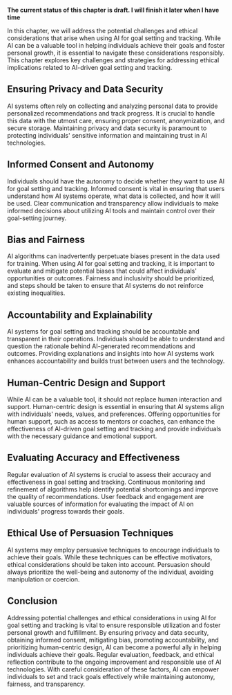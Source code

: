 **The current status of this chapter is draft. I will finish it later when I have time**

In this chapter, we will address the potential challenges and ethical considerations that arise when using AI for goal setting and tracking. While AI can be a valuable tool in helping individuals achieve their goals and foster personal growth, it is essential to navigate these considerations responsibly. This chapter explores key challenges and strategies for addressing ethical implications related to AI-driven goal setting and tracking.

Ensuring Privacy and Data Security
----------------------------------

AI systems often rely on collecting and analyzing personal data to provide personalized recommendations and track progress. It is crucial to handle this data with the utmost care, ensuring proper consent, anonymization, and secure storage. Maintaining privacy and data security is paramount to protecting individuals' sensitive information and maintaining trust in AI technologies.

Informed Consent and Autonomy
-----------------------------

Individuals should have the autonomy to decide whether they want to use AI for goal setting and tracking. Informed consent is vital in ensuring that users understand how AI systems operate, what data is collected, and how it will be used. Clear communication and transparency allow individuals to make informed decisions about utilizing AI tools and maintain control over their goal-setting journey.

Bias and Fairness
-----------------

AI algorithms can inadvertently perpetuate biases present in the data used for training. When using AI for goal setting and tracking, it is important to evaluate and mitigate potential biases that could affect individuals' opportunities or outcomes. Fairness and inclusivity should be prioritized, and steps should be taken to ensure that AI systems do not reinforce existing inequalities.

Accountability and Explainability
---------------------------------

AI systems for goal setting and tracking should be accountable and transparent in their operations. Individuals should be able to understand and question the rationale behind AI-generated recommendations and outcomes. Providing explanations and insights into how AI systems work enhances accountability and builds trust between users and the technology.

Human-Centric Design and Support
--------------------------------

While AI can be a valuable tool, it should not replace human interaction and support. Human-centric design is essential in ensuring that AI systems align with individuals' needs, values, and preferences. Offering opportunities for human support, such as access to mentors or coaches, can enhance the effectiveness of AI-driven goal setting and tracking and provide individuals with the necessary guidance and emotional support.

Evaluating Accuracy and Effectiveness
-------------------------------------

Regular evaluation of AI systems is crucial to assess their accuracy and effectiveness in goal setting and tracking. Continuous monitoring and refinement of algorithms help identify potential shortcomings and improve the quality of recommendations. User feedback and engagement are valuable sources of information for evaluating the impact of AI on individuals' progress towards their goals.

Ethical Use of Persuasion Techniques
------------------------------------

AI systems may employ persuasive techniques to encourage individuals to achieve their goals. While these techniques can be effective motivators, ethical considerations should be taken into account. Persuasion should always prioritize the well-being and autonomy of the individual, avoiding manipulation or coercion.

Conclusion
----------

Addressing potential challenges and ethical considerations in using AI for goal setting and tracking is vital to ensure responsible utilization and foster personal growth and fulfillment. By ensuring privacy and data security, obtaining informed consent, mitigating bias, promoting accountability, and prioritizing human-centric design, AI can become a powerful ally in helping individuals achieve their goals. Regular evaluation, feedback, and ethical reflection contribute to the ongoing improvement and responsible use of AI technologies. With careful consideration of these factors, AI can empower individuals to set and track goals effectively while maintaining autonomy, fairness, and transparency.

